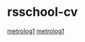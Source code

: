 # rsschool-cv
[metrolog1](https://metrolog1.github.io/rsschool-cv/cv)
[metrolog1](https://metrolog.github.io/rsschool-cv/)
